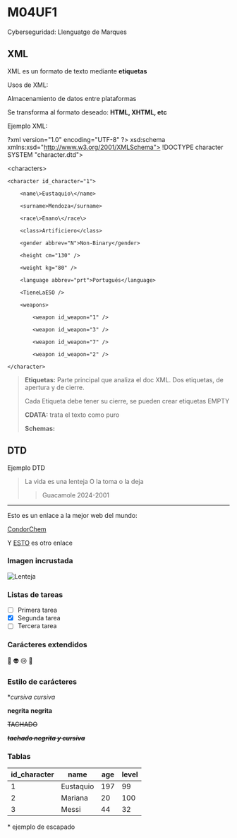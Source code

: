 # M04UF1
Cyberseguridad: Llenguatge de Marques

## XML

XML es un formato de texto mediante **etiquetas**
>
Usos de XML:

Almacenamiento de datos entre plataformas
>
Se transforma al formato deseado: **HTML, XHTML, etc**

Ejemplo XML: 

?xml version="1.0" encoding="UTF-8" ?>
xsd:schema xmlns:xsd="http://www.w3.org/2001/XMLSchema">
!DOCTYPE character SYSTEM "character.dtd">
>
\<characters\> 
>
	<character id_character="1">
	
		<name\>Eustaquio\</name>
		
		<surname>Mendoza</surname>
		
		<race\>Enano\</race\>
		
		<class>Artificiero</class>
		
		<gender abbrev="N">Non-Binary</gender>
		
		<height cm="130" />
		
		<weight kg="80" />
		
		<language abbrev="prt">Portugués</language>
		
		<TieneLaESO />
		
		<weapons>
		
			<weapon id_weapon="1" />
			
			<weapon id_weapon="3" />
			
			<weapon id_weapon="7" />
			
			<weapon id_weapon="2" />
			
	</character>
>
>**Etiquetas:** Parte principal que analiza el doc XML. Dos etiquetas, de apertura y de cierre.
>
>Cada Etiqueta debe tener su cierre, se pueden crear etiquetas EMPTY
>
>**CDATA:** trata el texto como puro
>
>**Schemas:**


## DTD 

Ejemplo DTD

> La vida es una lenteja
> O la toma o la deja
>
>> Guacamole 2024-2001


---

Esto es un enlace a la mejor web del mundo:

[CondorChem](https://condorchem.com)

Y [ESTO](https://enti.cat) es otro enlace

### Imagen incrustada

![Lenteja](https://recetinas.com/wp-content/uploads/2020/01/lentejas-con-chorizo.jpg)

### Listas de tareas

- [ ] Primera tarea
- [x] Segunda tarea
- [ ] Tercera tarea

### Carácteres  extendidos

:poop: :alien: :cry: :imp:

### Estilo de carácteres

**cursiva* _cursiva_

**negrita** __negrita__

~~TACHADO~~

~~***tachado negrita y cursiva***~~

### Tablas

| id_character | name | age | level |
| --- | --- | --- | --- |
| 1 | Eustaquio | 197 | 99 |
| 2 | Mariana | 20 | 100 |
| 3 | Messi | 44 | 32 |

\* ejemplo de escapado

